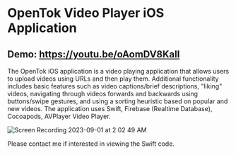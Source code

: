 # OpenTok Video Player iOS Application
## Demo: https://youtu.be/oAomDV8KalI
The OpenTok iOS application is a video playing application that allows users to upload videos using URLs and then play them. Additional functionality includes basic features such as video captions/brief descriptions, "liking" videos, navigating through videos forwards and backwards using buttons/swipe gestures, and using a sorting heuristic based on popular and new videos. The application uses Swift, Firebase (Realtime Database), Cocoapods, AVPlayer Video Player.

![Screen Recording 2023-09-01 at 2 02 49 AM](https://github.com/ehalper/OpenTok-Video-Player/assets/71235972/2741c6ad-d6cc-468a-9b57-ca905dbdd281)

Please contact me if interested in viewing the Swift code.
